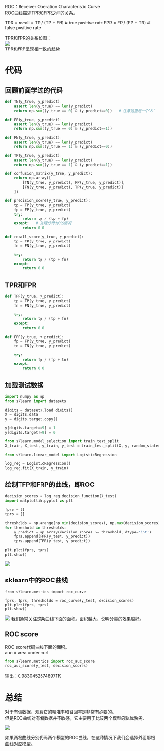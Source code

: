ROC：Receiver Operation Characteristic Curve  
ROC曲线描述TPR和FPR之间的关系。   

TPR = recall = TP / (TP + FN)  # true positive rate
FPR = FP / (FP + TN)           # false positive rate

TPR和FPR的关系如图：  
![](http://windmissing.github.io/images/2019/199.jpg)  
TPR和FRP呈现相一致的趋势  

# 代码

## 回顾前面学过的代码

```python
def TN(y_true, y_predict):
    assert len(y_true) == len(y_predict)
    return np.sum((y_true == 0) & (y_predict==0))   # 注意这里是一个‘&’

def FP(y_true, y_predict):
    assert len(y_true) == len(y_predict)
    return np.sum((y_true == 0) & (y_predict==1))

def FN(y_true, y_predict):
    assert len(y_true) == len(y_predict)
    return np.sum((y_true == 1) & (y_predict==0))

def TP(y_true, y_predict):
    assert len(y_true) == len(y_predict)
    return np.sum((y_true == 1) & (y_predict==1))

def confusion_matrix(y_true, y_predict):
    return np.array([
        [TN(y_true, y_predict), FP(y_true, y_predict)],
        [FN(y_true, y_predict), TP(y_true, y_predict)]
    ])

def precision_score(y_true, y_predict):
    tp = TP(y_true, y_predict)
    fp = FP(y_true, y_predict)
    try:
        return tp / (tp + fp)
    except:   # 处理分母为0的情况
        return 0.0

def recall_score(y_true, y_predict):
    tp = TP(y_true, y_predict)
    fn = FN(y_true, y_predict)

    try:
        return tp / (tp + fn)
    except:
        return 0.0
```

## TPR和FPR

```python
def TPR(y_true, y_predict):
    tp = TP(y_true, y_predict)
    fn = FN(y_true, y_predict)

    try:
        return tp / (tp + fn)
    except:
        return 0.0

def FPR(y_true, y_predict):
    fp = FP(y_true, y_predict)
    tn = TN(y_true, y_predict)

    try:
        return fp / (fp + tn)
    except:
        return 0.0
```

## 加载测试数据

```python
import numpy as np
from sklearn import datasets

digits = datasets.load_digits()
X = digits.data
y = digits.target.copy()

y[digits.target==9] = 1
y[digits.target!=9] = 0

from sklearn.model_selection import train_test_split
X_train, X_test, y_train, y_test = train_test_split(X, y, random_state=666)

from sklearn.linear_model import LogisticRegression

log_reg = LogisticRegression()
log_reg.fit(X_train, y_train)
```

## 绘制TFP和FRP的曲线，即ROC

```python
decision_scores = log_reg.decision_function(X_test)
import matplotlib.pyplot as plt

fprs = []
tprs = []

thresholds = np.arange(np.min(decision_scores), np.max(decision_scores), step=0.1)
for threshold in thresholds:
    y_predict = np.array(decision_scores >= threshold, dtype='int')
    fprs.append(FPR(y_test, y_predict))
    tprs.append(TPR(y_test, y_predict))

plt.plot(fprs, tprs)
plt.show()
```

![](http://windmissing.github.io/images/2019/203.jpg)

## sklearn中的ROC曲线

```phthon
from sklearn.metrics import roc_curve

fprs, tprs, thresholds = roc_curve(y_test, decision_scores)
plt.plot(fprs, tprs)
plt.show()
```

![](http://windmissing.github.io/images/2019/203.jpg)
我们通常关注这条曲线下面的面积。面积越大，说明分类的效果越好。

## ROC score

ROC score代码曲线下面的面积。  
auc = area under curl  

```python
from sklearn.metrics import roc_auc_score
roc_auc_score(y_test, decision_scores)
```

输出：0.9830452674897119

# 总结
对于有偏数据，观察它的精准率和召回率是非常有必要的。  
但是ROC曲线对有偏数据并不敏感，它主要用于比较两个模型的孰优孰劣。  

![](http://windmissing.github.io/images/2019/200.jpg)

如果两根曲线分别代码两个模型的ROC曲线，在这种情况下我们会选择外面那根曲线对应模型。  
